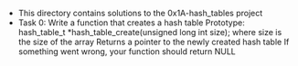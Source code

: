 * This directory contains solutions to the 0x1A-hash_tables project
* Task 0: Write a function that creates a hash table
	Prototype: hash_table_t *hash_table_create(unsigned long int size);
	where size is the size of the array
	Returns a pointer to the newly created hash table
	If something went wrong, your function should return NULL

